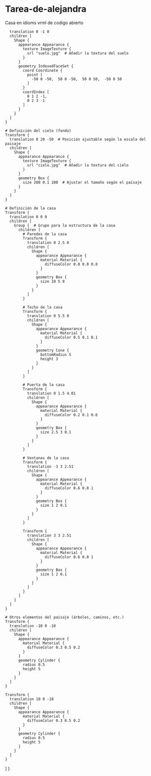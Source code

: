 # Tarea-de-alejandra
Casa en idioms vrml de codigo abierto

      translation 0 -1 0
      children [
        Shape {
          appearance Appearance {
            texture ImageTexture {
              url "suelo.jpg"  # Añadir la textura del suelo
            }
          }
          geometry IndexedFaceSet {
            coord Coordinate {
              point [
                -50 0 -50,  50 0 -50,  50 0 50,  -50 0 50
              ]
            }
            coordIndex [
              0 1 2 -1,
              0 2 3 -1
            ]
          }
        }
      ]
    }

    # Definición del cielo (fondo)
    Transform {
      translation 0 20 -50  # Posición ajustable según la escala del paisaje
      children [
        Shape {
          appearance Appearance {
            texture ImageTexture {
              url "cielo.jpg"  # Añadir la textura del cielo
            }
          }
          geometry Box {
            size 200 0.1 100  # Ajustar el tamaño según el paisaje
          }
        }
      ]
    }

    # Definición de la casa
    Transform {
      translation 0 0 0
      children [
        Group {  # Grupo para la estructura de la casa
          children [
            # Paredes de la casa
            Transform {
              translation 0 2.5 0
              children [
                Shape {
                  appearance Appearance {
                    material Material {
                      diffuseColor 0.8 0.8 0.8
                    }
                  }
                  geometry Box {
                    size 10 5 8
                  }
                }
              ]
            }

            # Techo de la casa
            Transform {
              translation 0 5.5 0
              children [
                Shape {
                  appearance Appearance {
                    material Material {
                      diffuseColor 0.5 0.1 0.1
                    }
                  }
                  geometry Cone {
                    bottomRadius 5
                    height 3
                  }
                }
              ]
            }

            # Puerta de la casa
            Transform {
              translation 0 1.5 4.01
              children [
                Shape {
                  appearance Appearance {
                    material Material {
                      diffuseColor 0.2 0.1 0.6
                    }
                  }
                  geometry Box {
                    size 2.5 3 0.1
                  }
                }
              ]
            }

            # Ventanas de la casa
            Transform {
              translation -3 3 2.51
              children [
                Shape {
                  appearance Appearance {
                    material Material {
                      diffuseColor 0.6 0.8 1
                    }
                  }
                  geometry Box {
                    size 1 2 0.1
                  }
                }
              ]
            }

            Transform {
              translation 3 3 2.51
              children [
                Shape {
                  appearance Appearance {
                    material Material {
                      diffuseColor 0.6 0.8 1
                    }
                  }
                  geometry Box {
                    size 1 2 0.1
                  }
                }
              ]
            }
          ]
        }
      ]
    }

    # Otros elementos del paisaje (árboles, caminos, etc.)
    Transform {
      translation -10 0 -10
      children [
        Shape {
          appearance Appearance {
            material Material {
              diffuseColor 0.3 0.5 0.2
            }
          }
          geometry Cylinder {
            radius 0.5
            height 5
          }
        }
      ]
    }

    Transform {
      translation 10 0 -10
      children [
        Shape {
          appearance Appearance {
            material Material {
              diffuseColor 0.3 0.5 0.2
            }
          }
          geometry Cylinder {
            radius 0.5
            height 5
          }
        }
      ]
    }
  ]
}

